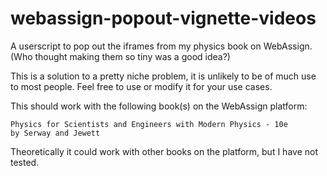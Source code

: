 # webassign-popout-vignette-videos
 A userscript to pop out the iframes from my physics book on WebAssign. (Who thought making them so tiny was a good idea?)

 This is a solution to a pretty niche problem, it is unlikely to be of much use to most people. Feel free to use or modify it for your use cases.

 This should work with the following book(s) on the WebAssign platform:

    Physics for Scientists and Engineers with Modern Physics - 10e
    by Serway and Jewett

 Theoretically it could work with other books on the platform, but I have not tested.
